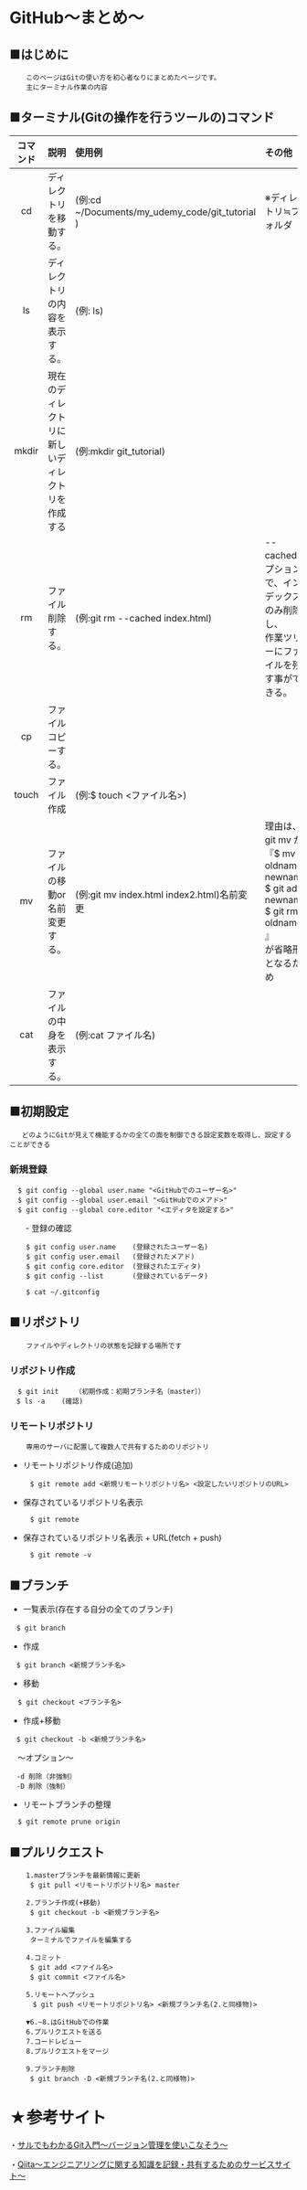# GitHub〜まとめ〜

## ■はじめに
```
    このページはGitの使い方を初心者なりにまとめたページです。
    主にターミナル作業の内容
```
## ■ターミナル(Gitの操作を行うツールの)コマンド

|コマンド|説明|使用例|その他|
|:---:|:---|:---|:---|
|cd|ディレクトリを移動する。|(例:cd ~/Documents/my_udemy_code/git_tutorial )|※ディレクトリ≒フォルダ|
|ls|ディレクトリの内容を表示する。|(例: ls)||
|mkdir|現在のディレクトリに新しいディレクトリを作成する|(例:mkdir git_tutorial)||
|rm|ファイル削除する。|(例:git rm --cached index.html)|--cachedオプションで、インデックスのみ削除し、<br>作業ツリーにファイルを残す事ができる。|
|cp|ファイルコピーする。|||
|touch|ファイル作成|(例:$ touch <ファイル名>)||
|mv|ファイルの移動or名前変更する。|(例:git mv index.html index2.html)名前変更|理由は、git mv が <br> 『$ mv oldname newname <br>  $ git add newname <br>  $ git rm oldname  	』 <br>   が省略形となるため|
|cat|ファイルの中身を表示する。|(例:cat ファイル名)||

## ■初期設定
```
   どのようにGitが見えて機能するかの全ての面を制御できる設定変数を取得し、設定することができる
```
### 新規登録
```
  $ git config --global user.name "<GitHubでのユーザー名>"
  $ git config --global user.email "<GitHubでのメアド>"
  $ git config --global core.editor "<エディタを設定する>"
```
　　- 登録の確認
```
    $ git config user.name    (登録されたユーザー名)
    $ git config user.email   (登録されたメアド)
    $ git config core.editor  (登録されたエディタ)
    $ git config --list       (登録されているデータ)

    $ cat ~/.gitconfig
```


## ■リポジトリ
```
    ファイルやディレクトリの状態を記録する場所です
```
### リポジトリ作成
```
  $ git init	（初期作成：初期ブランチ名〔master〕）
　$ ls -a	(確認)
```
### リモートリポジトリ
```
    専用のサーバに配置して複数人で共有するためのリポジトリ
```
- リモートリポジトリ作成(追加)
```
     $ git remote add <新規リモートリポジトリ名> <設定したいリポジトリのURL>
```
- 保存されているリポジトリ名表示
```
     $ git remote
```
- 保存されているリポジトリ名表示 + URL(fetch + push)
```
     $ git remote -v
```
## ■ブランチ
- 一覧表示(存在する自分の全てのブランチ)
```
　$ git branch
```

- 作成　
```
　$ git branch <新規ブランチ名>
```

- 移動
```
  $ git checkout <ブランチ名>
```

- 作成+移動
```
　$ git checkout -b <新規ブランチ名>
```

　～オプション～　
```
　-d 削除（非強制）
　-D 削除（強制）
```

- リモートブランチの整理
```
  $ git remote prune origin
```

## ■プルリクエスト
```
    1.masterブランチを最新情報に更新
     $ git pull <リモートリポジトリ名> master

    2.ブランチ作成(+移動)
     $ git checkout -b <新規ブランチ名>

    3.ファイル編集
     ターミナルでファイルを編集する
    
    4.コミット
     $ git add <ファイル名>
     $ git commit <ファイル名>
    
    5.リモートへプッシュ
    　$ git push <リモートリポジトリ名> <新規ブランチ名(2.と同様物)>

    ▼6.~8.はGitHubでの作業
    6.プルリクエストを送る
    7.コードレビュー
    8.プルリクエストをマージ

    9.ブランチ削除
     $ git branch -D <新規ブランチ名(2.と同様物)>
```



# ★参考サイト

・[サルでもわかるGit入門〜バージョン管理を使いこなそう〜](https://backlog.com/ja/git-tutorial/)


・[Qiita～エンジニアリングに関する知識を記録・共有するためのサービスサイト～](https://qiita.com/search?utf8=%E2%9C%93&sort=&q=Git+)
